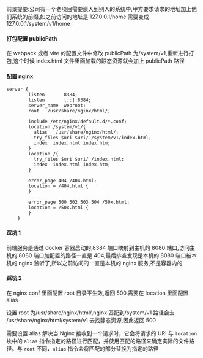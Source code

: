 前景提要:公司有一个老项目需要嵌入到别人的系统中,甲方要求请求的地址加上他们系统的前缀,如之前访问的地址是 127.0.0.1/home 需要变成 127.0.0.1/system/v1/home

#### 打包配置 publicPath

在 webpack 或者 vite 的配置文件中修改 publicPath 为/system/v1,重新进行打包,这个时候 index.html 文件里面加载的静态资源就会加上 publicPath 路径

#### 配置 nginx

```
server {
        listen       8384;
        listen       [::]:8384;
        server_name  webroot;
        root   /usr/share/nginx/html/;

        include /etc/nginx/default.d/*.conf;
        location /system/v1/{
          alias   /usr/share/nginx/html/;
          try_files $uri $uri/ /system/v1/index.html;
          index  index.html index.htm;
        }
        location /{
          try_files $uri $uri/ /index.html;
          index  index.html index.htm;
        }

        error_page 404 /404.html;
        location = /404.html {
        }

        error_page 500 502 503 504 /50x.html;
        location = /50x.html {
        }
    }

```

#### 踩坑 1

前端服务是通过 docker 容器启动的,8384 端口映射到主机的 8080 端口,访问主机的 8080 端口加配置的路径一直是 404,最后排查发现是本机的 8080 端口被本机的 nginx 监听了,所以之前访问的一直是本机的 nginx 服务,不是容器内的

#### 踩坑 2

在 nginx.conf 里面配置 root 目录不生效,返回 500.需要在 location 里面配置 alias

设置 root 为/usr/share/nginx/html/,nginx 匹配到/system/v1 路径会去 /usr/share/nginx/html/system/v1 去找静态资源,因此返回 500

需要设置 alias 解决当 Nginx 接收到一个请求时，它会将请求的 URI 与 `location` 块中的 `alias` 指令指定的路径进行匹配，并使用匹配的路径来确定实际的文件路径。与 `root` 不同，`alias` 指令会将匹配的部分替换为指定的路径
